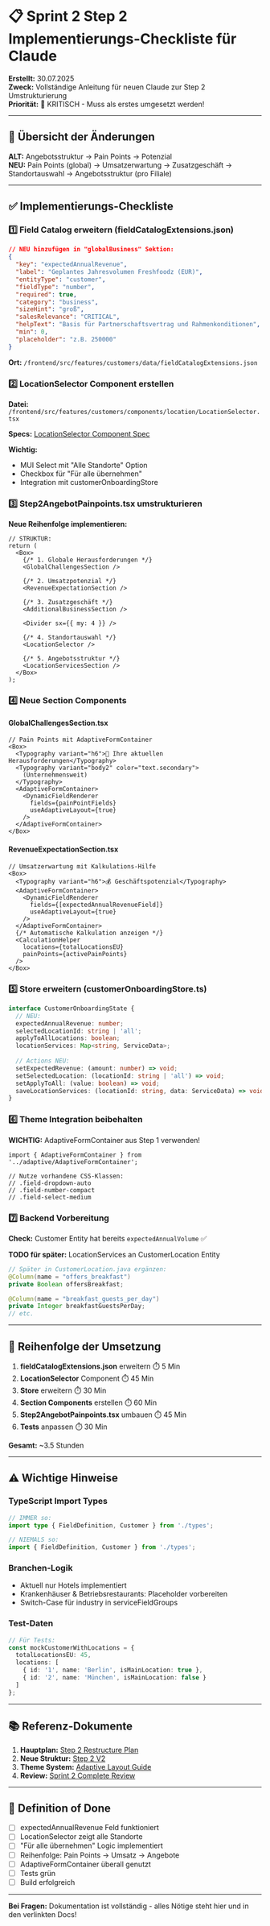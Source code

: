 # 📋 Sprint 2 Step 2 Implementierungs-Checkliste für Claude

**Erstellt:** 30.07.2025  
**Zweck:** Vollständige Anleitung für neuen Claude zur Step 2 Umstrukturierung  
**Priorität:** 🔴 KRITISCH - Muss als erstes umgesetzt werden!

---

## 🎯 Übersicht der Änderungen

**ALT:** Angebotsstruktur → Pain Points → Potenzial  
**NEU:** Pain Points (global) → Umsatzerwartung → Zusatzgeschäft → Standortauswahl → Angebotsstruktur (pro Filiale)

---

## ✅ Implementierungs-Checkliste

### 1️⃣ Field Catalog erweitern (fieldCatalogExtensions.json)

```json
// NEU hinzufügen in "globalBusiness" Sektion:
{
  "key": "expectedAnnualRevenue",
  "label": "Geplantes Jahresvolumen Freshfoodz (EUR)",
  "entityType": "customer",
  "fieldType": "number",
  "required": true,
  "category": "business",
  "sizeHint": "groß",
  "salesRelevance": "CRITICAL",
  "helpText": "Basis für Partnerschaftsvertrag und Rahmenkonditionen",
  "min": 0,
  "placeholder": "z.B. 250000"
}
```

**Ort:** `/frontend/src/features/customers/data/fieldCatalogExtensions.json`

### 2️⃣ LocationSelector Component erstellen

**Datei:** `/frontend/src/features/customers/components/location/LocationSelector.tsx`

**Specs:** [LocationSelector Component Spec](/Users/joergstreeck/freshplan-sales-tool/docs/features/FC-005-CUSTOMER-MANAGEMENT/sprint2/implementation/LOCATION_SELECTOR_COMPONENT.md)

**Wichtig:** 
- MUI Select mit "Alle Standorte" Option
- Checkbox für "Für alle übernehmen"
- Integration mit customerOnboardingStore

### 3️⃣ Step2AngebotPainpoints.tsx umstrukturieren

**Neue Reihenfolge implementieren:**

```tsx
// STRUKTUR:
return (
  <Box>
    {/* 1. Globale Herausforderungen */}
    <GlobalChallengesSection />
    
    {/* 2. Umsatzpotenzial */}
    <RevenueExpectationSection />
    
    {/* 3. Zusatzgeschäft */}
    <AdditionalBusinessSection />
    
    <Divider sx={{ my: 4 }} />
    
    {/* 4. Standortauswahl */}
    <LocationSelector />
    
    {/* 5. Angebotsstruktur */}
    <LocationServicesSection />
  </Box>
);
```

### 4️⃣ Neue Section Components

#### GlobalChallengesSection.tsx
```tsx
// Pain Points mit AdaptiveFormContainer
<Box>
  <Typography variant="h6">🎯 Ihre aktuellen Herausforderungen</Typography>
  <Typography variant="body2" color="text.secondary">
    (Unternehmensweit)
  </Typography>
  <AdaptiveFormContainer>
    <DynamicFieldRenderer
      fields={painPointFields}
      useAdaptiveLayout={true}
    />
  </AdaptiveFormContainer>
</Box>
```

#### RevenueExpectationSection.tsx
```tsx
// Umsatzerwartung mit Kalkulations-Hilfe
<Box>
  <Typography variant="h6">💰 Geschäftspotenzial</Typography>
  <AdaptiveFormContainer>
    <DynamicFieldRenderer
      fields={[expectedAnnualRevenueField]}
      useAdaptiveLayout={true}
    />
  </AdaptiveFormContainer>
  {/* Automatische Kalkulation anzeigen */}
  <CalculationHelper 
    locations={totalLocationsEU}
    painPoints={activePainPoints}
  />
</Box>
```

### 5️⃣ Store erweitern (customerOnboardingStore.ts)

```typescript
interface CustomerOnboardingState {
  // NEU:
  expectedAnnualRevenue: number;
  selectedLocationId: string | 'all';
  applyToAllLocations: boolean;
  locationServices: Map<string, ServiceData>;
  
  // Actions NEU:
  setExpectedRevenue: (amount: number) => void;
  setSelectedLocation: (locationId: string | 'all') => void;
  setApplyToAll: (value: boolean) => void;
  saveLocationServices: (locationId: string, data: ServiceData) => void;
}
```

### 6️⃣ Theme Integration beibehalten

**WICHTIG:** AdaptiveFormContainer aus Step 1 verwenden!

```tsx
import { AdaptiveFormContainer } from '../adaptive/AdaptiveFormContainer';

// Nutze vorhandene CSS-Klassen:
// .field-dropdown-auto
// .field-number-compact
// .field-select-medium
```

### 7️⃣ Backend Vorbereitung

**Check:** Customer Entity hat bereits `expectedAnnualVolume` ✅

**TODO für später:** LocationServices an CustomerLocation Entity
```java
// Später in CustomerLocation.java ergänzen:
@Column(name = "offers_breakfast")
private Boolean offersBreakfast;

@Column(name = "breakfast_guests_per_day")
private Integer breakfastGuestsPerDay;
// etc.
```

---

## 🚀 Reihenfolge der Umsetzung

1. **fieldCatalogExtensions.json** erweitern ⏱️ 5 Min
2. **LocationSelector** Component ⏱️ 45 Min
3. **Store** erweitern ⏱️ 30 Min
4. **Section Components** erstellen ⏱️ 60 Min
5. **Step2AngebotPainpoints.tsx** umbauen ⏱️ 45 Min
6. **Tests** anpassen ⏱️ 30 Min

**Gesamt:** ~3.5 Stunden

---

## ⚠️ Wichtige Hinweise

### TypeScript Import Types
```typescript
// IMMER so:
import type { FieldDefinition, Customer } from './types';

// NIEMALS so:
import { FieldDefinition, Customer } from './types';
```

### Branchen-Logik
- Aktuell nur Hotels implementiert
- Krankenhäuser & Betriebsrestaurants: Placeholder vorbereiten
- Switch-Case für industry in serviceFieldGroups

### Test-Daten
```typescript
// Für Tests:
const mockCustomerWithLocations = {
  totalLocationsEU: 45,
  locations: [
    { id: '1', name: 'Berlin', isMainLocation: true },
    { id: '2', name: 'München', isMainLocation: false }
  ]
};
```

---

## 📚 Referenz-Dokumente

1. **Hauptplan:** [Step 2 Restructure Plan](/Users/joergstreeck/freshplan-sales-tool/docs/features/FC-005-CUSTOMER-MANAGEMENT/sprint2/STEP2_RESTRUCTURE_PLAN.md)
2. **Neue Struktur:** [Step 2 V2](/Users/joergstreeck/freshplan-sales-tool/docs/features/FC-005-CUSTOMER-MANAGEMENT/sprint2/wizard/STEP2_ANGEBOT_PAINPOINTS_V2.md)
3. **Theme System:** [Adaptive Layout Guide](/Users/joergstreeck/freshplan-sales-tool/docs/features/FC-005-CUSTOMER-MANAGEMENT/sprint2/prototypes/ADAPTIVE_LAYOUT_IMPLEMENTATION_GUIDE.md)
4. **Review:** [Sprint 2 Complete Review](/Users/joergstreeck/freshplan-sales-tool/docs/features/FC-005-CUSTOMER-MANAGEMENT/sprint2/SPRINT2_COMPLETE_REVIEW.md)

---

## 🎯 Definition of Done

- [ ] expectedAnnualRevenue Feld funktioniert
- [ ] LocationSelector zeigt alle Standorte
- [ ] "Für alle übernehmen" Logic implementiert
- [ ] Reihenfolge: Pain Points → Umsatz → Angebote
- [ ] AdaptiveFormContainer überall genutzt
- [ ] Tests grün
- [ ] Build erfolgreich

---

**Bei Fragen:** Dokumentation ist vollständig - alles Nötige steht hier und in den verlinkten Docs!